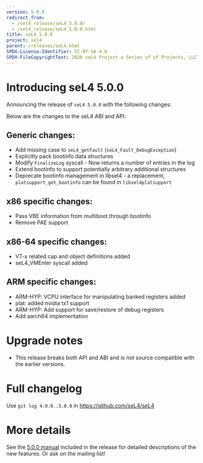 ```yaml
---
version: 5.0.0
redirect_from:
  - /sel4_release/seL4_5.0.0/
  - /sel4_release/seL4_5.0.0.html
title: seL4 5.0.0
project: sel4
parent: /releases/seL4.html
SPDX-License-Identifier: CC-BY-SA-4.0
SPDX-FileCopyrightText: 2020 seL4 Project a Series of LF Projects, LLC.
---
```

# Introducing seL4 5.0.0
 Announcing the release of `seL4 5.0.0`
with the following changes:

Below are the changes to the seL4 ABI and API:

## Generic changes:

- Add missing case to `seL4_getFault` (`seL4_Fault_DebugException`)
- Explicitly pack bootinfo data structures
- Modify `FinalizeLog` syscall - Now returns a number of entries in the log
- Extend bootinfo to support potentially arbitrary additional structures
- Deprecate bootinfo management in libsel4 - a replacement, `platsupport_get_bootinfo` can be found in `libsel4platsupport`

## x86 specific changes:

- Pass VBE information from multiboot through bootinfo
- Remove PAE support

## x86-64 specific changes:

- VT-x related cap and object definitions added
- seL4_VMEnter syscall added

## ARM specific changes:

- ARM-HYP: VCPU interface for manipulating banked registers added
- plat: added nvidia tx1 support
- ARM-HYP: Add support for save/restore of debug registers
- Add aarch64 implementation

# Upgrade notes


- This release breaks both API and ABI and is not source compatible
      with the earlier versions.

# Full changelog


Use `git log 4.0.0..5.0.0` in <https://github.com/seL4/seL4>

# More details


See the
[5.0.0 manual](http://sel4.systems/Info/Docs/seL4-manual-5.0.0.pdf) included in the release for detailed descriptions of the new
features. Or ask on the mailing list!
